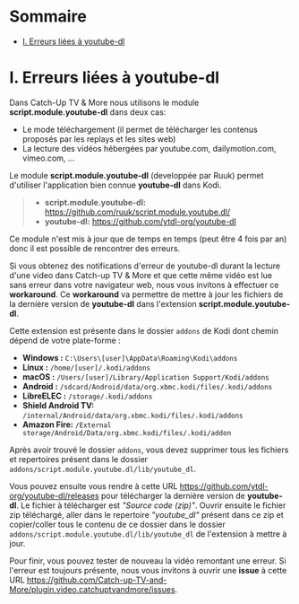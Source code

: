 # Sommaire

* [I. Erreurs liées à youtube-dl](#i-erreurs-liées-à-youtube-dl)


# I. Erreurs liées à youtube-dl

Dans Catch-Up TV & More nous utilisons le module **script.module.youtube-dl** dans deux cas:
* Le mode téléchargement (il permet de télécharger les contenus proposés par les replays et les sites web)
* La lecture des vidéos hébergées par youtube.com, dailymotion.com, vimeo.com, ...

Le module **script.module.youtube-dl** (developpée par Ruuk) permet d'utiliser l'application bien connue **youtube-dl** dans Kodi.

>* **script.module.youtube-dl:** <https://github.com/ruuk/script.module.youtube.dl/>
>* **youtube-dl:** <https://github.com/ytdl-org/youtube-dl>

Ce module n'est mis à jour que de temps en temps (peut être 4 fois par an) donc il est possible de rencontrer des erreurs.

Si vous obtenez des notifications d'erreur de youtube-dl durant la lecture d'une video dans Catch-up TV & More et que cette même vidéo est lue sans erreur dans votre navigateur web, nous vous invitons à effectuer ce **workaround**.
Ce **workaround** va permettre de mettre à jour les fichiers de la dernière version de **youtube-dl** dans l'extension **script.module.youtube-dl**.

Cette extension est présente dans le dossier `addons` de Kodi dont chemin dépend de votre plate-forme :
* **Windows :** `C:\Users\[user]\AppData\Roaming\Kodi\addons`
* **Linux :** `/home/[user]/.kodi/addons`
* **macOS :** `/Users/[user]/Library/Application Support/Kodi/addons`
* **Android :** `/sdcard/Android/data/org.xbmc.kodi/files/.kodi/addons`
* **LibreELEC :** `/storage/.kodi/addons`
* **Shield Android TV:** `/internal/Android/data/org.xbmc.kodi/files/.kodi/addons`
* **Amazon Fire:** `/External storage/Android/Data/org.xbmc.kodi/files/.kodi/addon`

Après avoir trouvé le dossier `addons`, vous devez supprimer tous les fichiers et repertoires présent dans le dossier `addons/script.module.youtube.dl/lib/youtube_dl`.

Vous pouvez ensuite vous rendre à cette URL <https://github.com/ytdl-org/youtube-dl/releases> pour télécharger la dernière version de **youtube-dl**. Le fichier à télécharger est *"Source code (zip)"*. Ouvrir ensuite le fichier zip téléchargé, aller dans le repertoire *"youtube_dl"* présent dans ce zip et copier/coller tous le contenu de ce dossier dans le dossier `addons/script.module.youtube.dl/lib/youtube_dl` de l'extension à mettre à jour.

Pour finir, vous pouvez tester de nouveau la vidéo remontant une erreur. Si l'erreur est toujours présente, nous vous invitons à ouvrir une **issue** à cette URL <https://github.com/Catch-up-TV-and-More/plugin.video.catchuptvandmore/issues>.